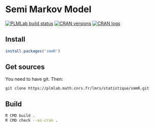 # Semi Markov Model

[![PLMLab build status](https://plmlab.math.cnrs.fr/lmrs/statistique/smm/badges/master/pipeline.svg)](https://plmlab.math.cnrs.fr/lmrs/statistique/smm/pipelines) [![CRAN versions](https://www.r-pkg.org/badges/version/smmR)](https://CRAN.R-project.org/package=smmR) [![CRAN logs](https://cranlogs.r-pkg.org/badges/smmR)](https://CRAN.R-project.org/package=smmR)

## Install

```R
install.packages('smmR')
```

## Get sources

You need to have git. Then:
```
git clone https://plmlab.math.cnrs.fr/lmrs/statistique/smmR.git
```

## Build

```bash
R CMD build .
R CMD check --as-cran .
```
